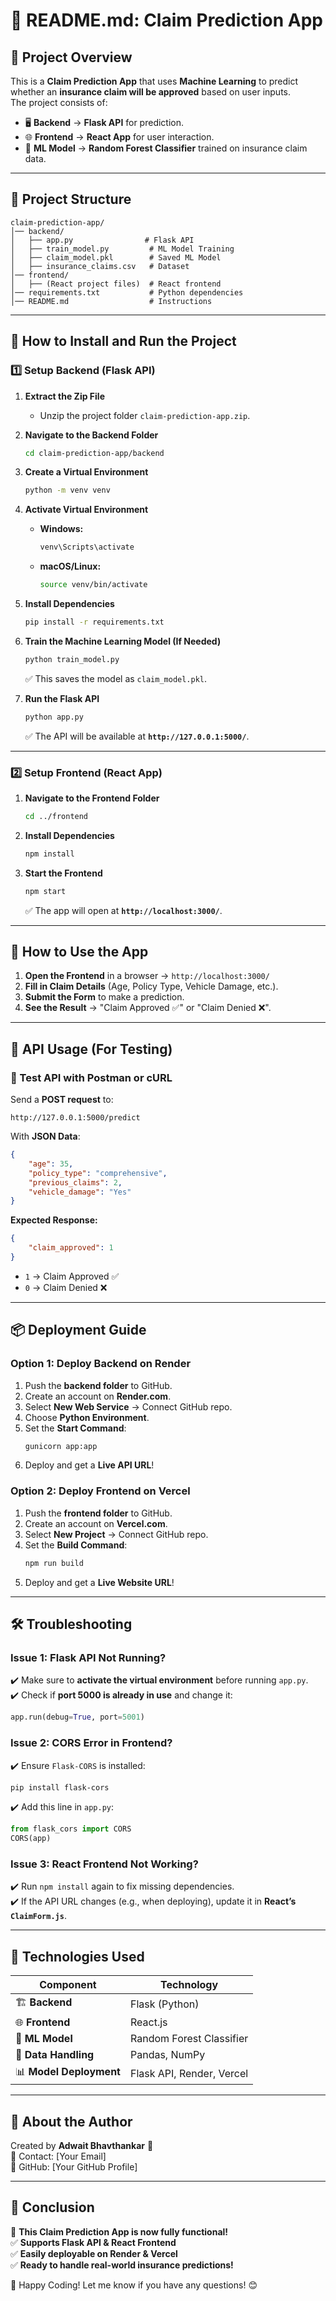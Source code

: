 # 📄 README.md: Claim Prediction App

## 📌 Project Overview
This is a **Claim Prediction App** that uses **Machine Learning** to predict whether an **insurance claim will be approved** based on user inputs.  
The project consists of:
- 🖥️ **Backend** → **Flask API** for prediction.
- 🌐 **Frontend** → **React App** for user interaction.
- 🧠 **ML Model** → **Random Forest Classifier** trained on insurance claim data.

---

## 📂 Project Structure
```
claim-prediction-app/
│── backend/
│   ├── app.py                # Flask API
│   ├── train_model.py         # ML Model Training
│   ├── claim_model.pkl        # Saved ML Model
│   ├── insurance_claims.csv   # Dataset
│── frontend/
│   ├── (React project files)  # React frontend
│── requirements.txt           # Python dependencies
│── README.md                  # Instructions
```

---

## 🚀 How to Install and Run the Project
### 1️⃣ Setup Backend (Flask API)
1. **Extract the Zip File**  
   - Unzip the project folder `claim-prediction-app.zip`.
2. **Navigate to the Backend Folder**
   ```bash
   cd claim-prediction-app/backend
   ```
3. **Create a Virtual Environment**
   ```bash
   python -m venv venv
   ```
4. **Activate Virtual Environment**
   - **Windows:**  
     ```bash
     venv\Scripts\activate
     ```
   - **macOS/Linux:**  
     ```bash
     source venv/bin/activate
     ```
5. **Install Dependencies**
   ```bash
   pip install -r requirements.txt
   ```
6. **Train the Machine Learning Model (If Needed)**
   ```bash
   python train_model.py
   ```
   ✅ This saves the model as `claim_model.pkl`.

7. **Run the Flask API**
   ```bash
   python app.py
   ```
   ✅ The API will be available at **`http://127.0.0.1:5000/`**.

---

### 2️⃣ Setup Frontend (React App)
1. **Navigate to the Frontend Folder**
   ```bash
   cd ../frontend
   ```
2. **Install Dependencies**
   ```bash
   npm install
   ```
3. **Start the Frontend**
   ```bash
   npm start
   ```
   ✅ The app will open at **`http://localhost:3000/`**.

---

## 🎯 How to Use the App
1. **Open the Frontend** in a browser → `http://localhost:3000/`
2. **Fill in Claim Details** (Age, Policy Type, Vehicle Damage, etc.).
3. **Submit the Form** to make a prediction.
4. **See the Result** → "Claim Approved ✅" or "Claim Denied ❌".

---

## 🔧 API Usage (For Testing)
### 📌 Test API with Postman or cURL
Send a **POST request** to:
```
http://127.0.0.1:5000/predict
```
With **JSON Data**:
```json
{
    "age": 35,
    "policy_type": "comprehensive",
    "previous_claims": 2,
    "vehicle_damage": "Yes"
}
```
**Expected Response:**
```json
{
    "claim_approved": 1
}
```
- `1` → Claim Approved ✅  
- `0` → Claim Denied ❌  

---

## 📦 Deployment Guide
### Option 1: Deploy Backend on Render
1. Push the **backend folder** to GitHub.
2. Create an account on **Render.com**.
3. Select **New Web Service** → Connect GitHub repo.
4. Choose **Python Environment**.
5. Set the **Start Command**:  
   ```bash
   gunicorn app:app
   ```
6. Deploy and get a **Live API URL**!

### Option 2: Deploy Frontend on Vercel
1. Push the **frontend folder** to GitHub.
2. Create an account on **Vercel.com**.
3. Select **New Project** → Connect GitHub repo.
4. Set the **Build Command**:  
   ```bash
   npm run build
   ```
5. Deploy and get a **Live Website URL**!

---

## 🛠️ Troubleshooting
### Issue 1: Flask API Not Running?
✔️ Make sure to **activate the virtual environment** before running `app.py`.  
✔️ Check if **port 5000 is already in use** and change it:
   ```python
   app.run(debug=True, port=5001)
   ```

### Issue 2: CORS Error in Frontend?
✔️ Ensure `Flask-CORS` is installed:
   ```bash
   pip install flask-cors
   ```
✔️ Add this line in `app.py`:
   ```python
   from flask_cors import CORS
   CORS(app)
   ```

### Issue 3: React Frontend Not Working?
✔️ Run `npm install` again to fix missing dependencies.  
✔️ If the API URL changes (e.g., when deploying), update it in **React’s `ClaimForm.js`**.

---

## 📌 Technologies Used
| **Component** | **Technology** |
|--------------|---------------|
| 🏗 **Backend** | Flask (Python) |
| 🌐 **Frontend** | React.js |
| 🧠 **ML Model** | Random Forest Classifier |
| 💾 **Data Handling** | Pandas, NumPy |
| 📊 **Model Deployment** | Flask API, Render, Vercel |

---

## 📢 About the Author
Created by **Adwait Bhavthankar** 🚀  
📩 Contact: [Your Email]  
📌 GitHub: [Your GitHub Profile]  

---

## 📌 Conclusion
🎯 **This Claim Prediction App is now fully functional!**  
✅ **Supports Flask API & React Frontend**  
✅ **Easily deployable on Render & Vercel**  
✅ **Ready to handle real-world insurance predictions!**  

🚀 Happy Coding! Let me know if you have any questions! 😊
